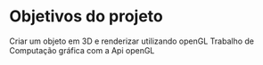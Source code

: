 # Objetivos do projeto
Criar um objeto em 3D e renderizar utilizando openGL
Trabalho de Computação gráfica com a Api openGL
